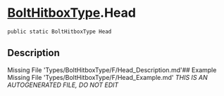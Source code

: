 # [BoltHitboxType](Types/BoltHitboxType.md).Head
`public static BoltHitboxType Head`
## Description
Missing File 'Types/BoltHitboxType/F/Head_Description.md'## Example
Missing File 'Types/BoltHitboxType/F/Head_Example.md'
*THIS IS AN AUTOGENERATED FILE, DO NOT EDIT*

